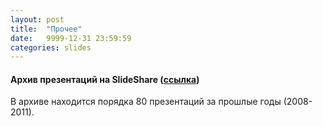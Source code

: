 ```yaml
---
layout: post
title:  "Прочее"
date:   9999-12-31 23:59:59
categories: slides
---
```


#### Архив презентаций на SlideShare ([ссылка][slideshare])

В архиве находится порядка 80 презентаций за прошлые годы (2008-2011).

[slideshare]: http://www.slideshare.net/msucsai
